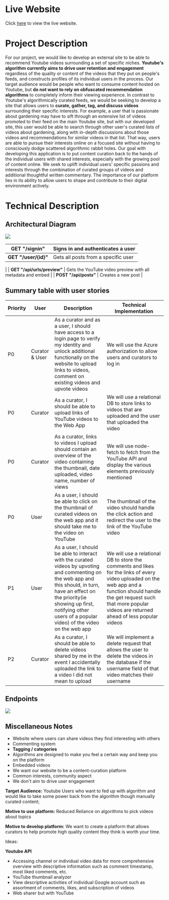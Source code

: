 # **Live Website**
Click [here](https://ytvideosharer.azurewebsites.net) to view the live website.
# **Project Description**

For our project, we would like to develop an external site to be able to recommend Youtube videos surrounding a set of specific niches. **Youtube's algorithm currently aims to drive user retention and engagement** regardless of the quality or content of the videos that they put on people's feeds, and constructs profiles of its individual users in the process. Our target audience would be people who want to consume content hosted on Youtube, but **do not want to rely on obfuscated recommendation algorithms** to completely inform their viewing experience. In contrast to Youtube's algorithmically curated feeds, we would be seeking to develop a site that allows users to **curate, gather, tag, and discuss videos** surrounding their specific interests. For example, a user that is passionate about gardening may have to sift through an extensive list of videos promoted to their feed on the main Youtube site, but with our developed site, this user would be able to search through other user's curated lists of videos about gardening, along with in-depth discussions about those videos and recommendations for similar videos in that list. That way, users are able to pursue their interests online on a focused site without having to consciously dodge scattered algorithmic rabbit holes. Our goal with developing this application is to put content curation back to the hands of the individual users with shared interests, especially with the growing pool of content online. We seek to uplift individual users' specific passions and interests through the combination of curated groups of videos and additional thoughtful written commentary. The importance of our platform lies in its ability to allow users to shape and contribute to their digital environment actively.

# **Technical Description**

## Architectural Diagram

![](RackMultipart20231110-1-ld28fe_html_52f032282b43008d.png)

| **GET "/signin"** | Signs in and authenticates a user |
| --- | --- |
| **GET "/user/{id}"** | Gets all posts from a specific user
 |
| **GET "/api/urls/preview"** | Gets the YouTube video preview with all metadata and embed |
| **POST "/api/posts"** | Creates a new post |

##


##


##


## Summary table with user stories

| Priority | User | Description | Technical Implementation |
| --- | --- | --- | --- |
| P0 | Curator & User | As a curator and as a user, I should have access to a login page to verify my identity and unlock additional functionally on the website to upload links to videos, comment on existing videos and upvote videos | We will use the Azure authorization to allow users and curators to log in |
| P0 | Curator | As a curator, I should be able to upload links of YouTube videos to the Web App | We will use a relational DB to store links to videos that are uploaded and the user that uploaded the video |
| P0 | Curator | As a curator, links to videos I upload should contain an overview of the video containing the thumbnail, date uploaded, video name, number of views | We will use node-fetch to fetch from the YouTube API and display the various elements previously mentioned |
| P0 | User | As a user, I should be able to click on the thumbnail of curated videos on the web app and it should take me to the video on YouTube | The thumbnail of the video should handle the click action and redirect the user to the link of the YouTube video |
| P1 | User | As a user, I should be able to interact with the curated videos by upvoting and commenting on the web app and this should, in turn, have an effect on the priority(ie showing up first, notifying other users of a popular video) of the video on the web app | We will use a relational DB to store the comments and likes for the links of every video uploaded on the web app and a function should handle the get request such that more popular videos are returned ahead of less popular videos |
| P2 | Curator | As a curator, I should be able to delete videos shared by me in the event I accidentally uploaded the link to a video I did not mean to upload | We will implement a delete request that allows the user to delete the videos in the database if the username field of that video matches their username |

## Endpoints

![](RackMultipart20231110-1-ld28fe_html_73b503f6ca3965c0.png)

## Miscellaneous Notes

- Website where users can share videos they find interesting with others
- Commenting system
- **Tagging / categories**
- Algorithms are designed to make you feel a certain way and keep you on the platform
- Embedded videos
- We want our website to be a content-curation platform
- Common interests, community aspect
- We don't aim to drive user engagement

**Target Audience:** Youtube Users who want to fed up with algorithm and would like to take some power back from the algorithm though manually curated content;

**Motive to use platform:** Reduced Reliance on algorithms to pick videos about topics

**Motive to develop platform:** We want to create a platform that allows curators to help promote high quality content they think is worth your time.

Ideas:

**Youtube API**

- Accessing channel or individual video data for more comprehensive overview with descriptive information such as comment timestamp, most liked comments, etc.
- YouTube thumbnail analyzer
- View descriptive activities of individual Google account such as assortment of comments, likes, and subscription of videos
- Web sharer but with YouTube